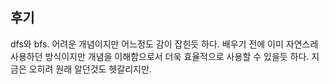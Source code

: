 ## 후기
dfs와 bfs. 어려운 개념이지만 어느정도 감이 잡힌듯 하다. 배우기 전에 이미 자연스레 사용하던 방식이지만 개념을 이해함으로서 더욱 효율적으로 사용할 수 있을듯 하다. 지금은 오히려 원래 알던것도 헷갈리지만.